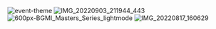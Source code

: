 ![event-theme](https://user-images.githubusercontent.com/82880865/218392505-6c472d6b-d305-4f14-b53f-de69afdbbaea.png)
![IMG_20220903_211944_443](https://user-images.githubusercontent.com/82880865/188279468-a5464ddf-f87c-40de-b043-06f8717456f9.jpg)
![600px-BGMI_Masters_Series_lightmode](https://user-images.githubusercontent.com/82880865/187443559-b45761cc-4ccd-49c0-a3e2-b45c7dc8d9b0.png)
![IMG_20220817_160629](https://user-images.githubusercontent.com/82880865/185098657-b5076936-b1c7-44c0-a18a-d688ec2c661b.jpg)
